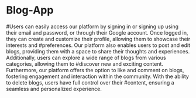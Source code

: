 # Blog-App


#Users can easily access our platform by signing in or signing up using their email and password, or through their Google account. Once logged in, they can create and customize their profile, allowing them to showcase their interests and #preferences. Our platform also enables users to post and edit blogs, providing them with a space to share their thoughts and experiences. Additionally, users can explore a wide range of blogs from various categories, allowing them to #discover new and exciting content. Furthermore, our platform offers the option to like and comment on blogs, fostering engagement and interaction within the community. With the ability to delete blogs, users have full control over their #content, ensuring a seamless and personalized experience.
